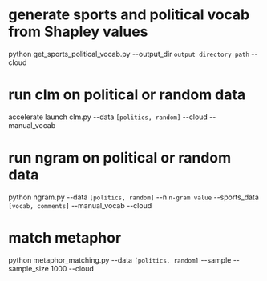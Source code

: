 # generate sports and political vocab from Shapley values
python get_sports_political_vocab.py --output_dir `output directory path` --cloud

# run clm on political or random data
accelerate launch clm.py --data `[politics, random]` --cloud --manual_vocab

# run ngram on political or random data
python ngram.py --data `[politics, random]` --n `n-gram value` --sports_data `[vocab, comments]` --manual_vocab --cloud 

# match metaphor
python metaphor_matching.py --data `[politics, random]` --sample --sample_size 1000 --cloud